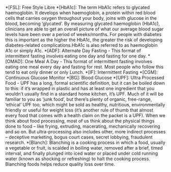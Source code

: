*[FSL]: Free Style Libre
*[HbA1c]: The term HbA1c refers to glycated haemoglobin. It develops when haemoglobin, a protein within red blood cells that carries oxygen throughout your body, joins with glucose in the blood, becoming ‘glycated’. By measuring glycated haemoglobin (HbA1c), clinicians are able to get an overall picture of what our average blood sugar levels have been over a period of weeks/months. For people with diabetes this is important as the higher the HbA1c, the greater the risk of developing diabetes-related complications.HbA1c is also referred to as haemoglobin A1c or simply A1c.
*[ADF]: Alternate Day Fasting - This format of intermittent fasting involves eating one day and fasting for one day.
*[OMAD]: One Meal A Day - This format of intermittent fasting involves eating one meal every day and fasting for rest. Most people who follow this tend to eat only dinner or only Lunch.
*[IF]: Intermittent Fasting
*[CGM]: Continuous Glucose Monitor
*[BG]: Blood Glucose
*[UPF]: Ultra Processed Food - UPF has a long, formal scientific definition, but it can be boiled down to this: if it’s wrapped in plastic and has at least one ingredient that you wouldn’t usually find in a standard home kitchen, it’s UPF. Much of it will be familiar to you as ‘junk food’, but there’s plenty of organic, free-range, ‘ethical’ UPF too, which might be sold as healthy, nutritious, environmentally friendly or useful for weight loss (it’s another rule of thumb that almost every food that comes with a health claim on the packet is a UPF). When we think about food processing, most of us think about the physical things done to food – like frying, extruding, macerating, mechanically recovering and so on. But ultra-processing also includes other, more indirect processes – deceptive marketing, bogus court cases, secret lobbying, fraudulent research.
*[Blanch]: Blanching is a cooking process in which a food, usually a vegetable or fruit, is scalded in boiling water, removed after a brief, timed interval, and finally plunged into iced water or placed under cold running water (known as shocking or refreshing) to halt the cooking process. Blanching foods helps reduce quality loss over time.